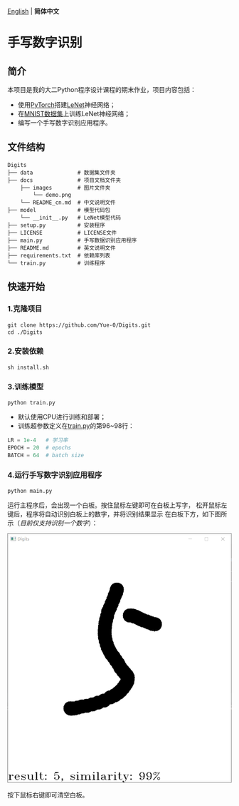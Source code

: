 [English](../README.md) | __简体中文__

# 手写数字识别

## 简介

本项目是我的大二Python程序设计课程的期末作业，项目内容包括：

[PyTorch]: https://pytorch.org/ "PyTorch"

* 使用[PyTorch]搭建[LeNet](https://ieeexplore.ieee.org/document/726791)神经网络；
* 在[MNIST数据集](https://yann.lecun.com/exdb/mnist/)上训练LeNet神经网络；
* 编写一个手写数字识别应用程序。

## 文件结构

```
Digits
├── data              # 数据集文件夹
├── docs              # 项目文档文件夹
    ├── images        # 图片文件夹
        └── demo.png
    └── README_cn.md  # 中文说明文件
├── model             # 模型代码包
    └── __init__.py   # LeNet模型代码
├── setup.py          # 安装程序
├── LICENSE           # LICENSE文件
├── main.py           # 手写数据识别应用程序
├── README.md         # 英文说明文件
├── requirements.txt  # 依赖库列表
└── train.py          # 训练程序
```

## 快速开始

### 1.克隆项目

```shell
git clone https://github.com/Yue-0/Digits.git
cd ./Digits
```

### 2.安装依赖

```shell
sh install.sh
```

### 3.训练模型

```shell
python train.py
```

* 默认使用CPU进行训练和部署；
* 训练超参数定义在[train.py](../train.py)的第96~98行：
```python
LR = 1e-4   # 学习率
EPOCH = 20  # epochs
BATCH = 64  # batch size
```

### 4.运行手写数字识别应用程序

```shell
python main.py
```

运行主程序后，会出现一个白板。按住鼠标左键即可在白板上写字，
松开鼠标左键后，程序将自动识别白板上的数字，并将识别结果显示
在白板下方，如下图所示（_目前仅支持识别一个数字_）：

![示例](images/demo.png)

按下鼠标右键即可清空白板。
